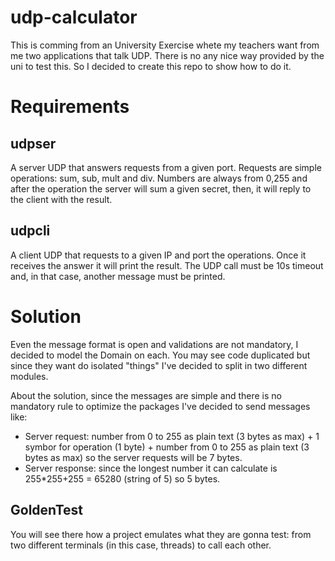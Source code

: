 # udp-calculator

This is comming from an University Exercise whete my teachers want from me two applications that talk UDP.
There is no any nice way provided by the uni to test this. So I decided to create this repo to show how to do it.

# Requirements

## udpser

A server UDP that answers requests from a given port. Requests are simple operations: sum, sub, mult and div.
Numbers are always from 0,255 and after the operation the server will sum a given secret, then, it will reply to the client with the result.

## udpcli

A client UDP that requests to a given IP and port the operations.
Once it receives the answer it will print the result.
The UDP call must be 10s timeout and, in that case, another message must be printed.



# Solution

Even the message format is open and validations are not mandatory, I decided to model the Domain on each.
You may see code duplicated but since they want do isolated "things" I've decided to split in two different modules.

About the solution, since the messages are simple and there is no mandatory rule to optimize the packages I've decided to send messages like:

- Server request: number from 0 to 255 as plain text (3 bytes as max) + 1 symbor for operation (1 byte) + number from 0 to 255 as plain text (3 bytes as max) 
so the server requests will be 7 bytes.
- Server response: since the longest number it can calculate is 255*255+255 = 65280 (string of 5) so 5 bytes.

## GoldenTest

You will see there how a project emulates what they are gonna test: from two different terminals (in this case, threads) to call each other.

